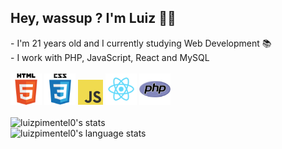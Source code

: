 ## Hey, wassup ? I'm Luiz 🤙🏾

<div align="left">
 - I'm 21 years old and I currently studying Web Development 📚 <br/>
 - I work with PHP, JavaScript, React and MySQL </br> </br>
  <img height="50px" alt="HTML5" src="https://raw.githubusercontent.com/github/explore/80688e429a7d4ef2fca1e82350fe8e3517d3494d/topics/html/html.png" />
  <img height="50px" alt="CSS3" src="https://raw.githubusercontent.com/github/explore/80688e429a7d4ef2fca1e82350fe8e3517d3494d/topics/css/css.png" />
  <img height="40px" alt="JavaScript" src="https://raw.githubusercontent.com/github/explore/80688e429a7d4ef2fca1e82350fe8e3517d3494d/topics/javascript/javascript.png" />
  <img height="50px" alt="React" src="https://raw.githubusercontent.com/github/explore/80688e429a7d4ef2fca1e82350fe8e3517d3494d/topics/react/react.png" />
  <img height="50px" alt="PHP" src="https://raw.githubusercontent.com/github/explore/80688e429a7d4ef2fca1e82350fe8e3517d3494d/topics/php/php.png" />
</div>
<br/>

<div align="left">
  <img width="400em" src="https://github-readme-stats.vercel.app/api/top-langs/?username=luizpimentel0&layout=compact=true&theme=tokyonight&count_private=true" alt="luizpimentel0's stats"/> <br />
  <img width="400em" src="https://github-readme-stats.vercel.app/api?username=luizpimentel0&theme=tokyonight&show_icons=true&count_private=true"  alt="luizpimentel0's language stats"/>
</div>
